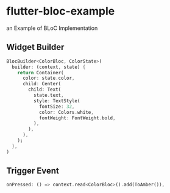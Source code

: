 # flutter-bloc-example

an Example of BLoC Implementation

## Widget Builder

```dart
BlocBuilder<ColorBloc, ColorState>(
  builder: (context, state) {
    return Container(
      color: state.color,
      child: Center(
        child: Text(
          state.text,
          style: TextStyle(
            fontSize: 32,
            color: Colors.white,
            fontWeight: FontWeight.bold,
          ),
        ),
      ),
    );
  },
)
```

## Trigger Event

```dart
onPressed: () => context.read<ColorBloc>().add(ToAmber()),
```

